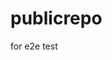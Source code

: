 # publicrepo
for e2e test




















































































































































































































































































































































































































































































































































































































































































































































































































































































































































































































































































































































































































































































































































































































































































